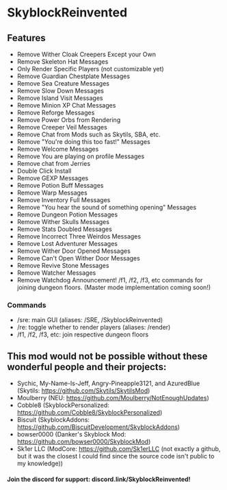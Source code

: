 # SkyblockReinvented
## Features
* Remove Wither Cloak Creepers Except your Own
* Remove Skeleton Hat Messages
* Only Render Specific Players (not customizable yet)
* Remove Guardian Chestplate Messages
* Remove Sea Creature Messages
* Remove Slow Down Messages
* Remove Island Visit Messages
* Remove Minion XP Chat Messages
* Remove Reforge Messages
* Remove Power Orbs from Rendering
* Remove Creeper Veil Messages
* Remove Chat from Mods such as Skytils, SBA, etc.
* Remove "You're doing this too fast!" Messages
* Remove Welcome Messages
* Remove You are playing on profile Messages
* Remove chat from Jerries
* Double Click Install
* Remove GEXP Messages
* Remove Potion Buff Messages
* Remove Warp Messages
* Remove Inventory Full Messages
* Remove "You hear the sound of something opening" Messages
* Remove Dungeon Potion Messages
* Remove Wither Skulls Messages
* Remove Stats Doubled Messages
* Remove Incorrect Three Weirdos Messages
* Remove Lost Adventurer Messages
* Remove Wither Door Opened Messages
* Remove Can't Open Wither Door Messages
* Remove Revive Stone Messages
* Remove Watcher Messages
* Remove Watchdog Announcement!
/f1, /f2, /f3, etc commands for joining dungeon floors. (Master mode implementation coming soon!)
### Commands
* /sre: main GUI (aliases: /SRE, /SkyblockReinvented)
* /re: toggle whether to render players (aliases: /render)
* /f1, /f2, /f3, etc: join respective dungeon floors
## This mod would not be possible without these wonderful people and their projects:
* Sychic, My-Name-Is-Jeff, Angry-Pineapple3121, and AzuredBlue (Skytils: https://github.com/Skytils/SkytilsMod)
* Moulberry (NEU: https://github.com/Moulberry/NotEnoughUpdates)
* Cobble8 (SkyblockPersonalized: https://github.com/Cobble8/SkyblockPersonalized)
* Biscuit (SkyblockAddons: https://github.com/BiscuitDevelopment/SkyblockAddons)
* bowser0000 (Danker's Skyblock Mod: https://github.com/bowser0000/SkyblockMod)
* Sk1er LLC (ModCore: https://github.com/Sk1erLLC (not exactly a github, but it was the closest I could find since the source code isn't public to my knowledge))
#### Join the discord for support: discord.link/SkyblockReinvented!
